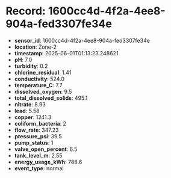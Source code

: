 # Record: 1600cc4d-4f2a-4ee8-904a-fed3307fe34e

- **sensor_id**: 1600cc4d-4f2a-4ee8-904a-fed3307fe34e
- **location**: Zone-2
- **timestamp**: 2025-06-01T01:13:23.248621
- **pH**: 7.0
- **turbidity**: 0.2
- **chlorine_residual**: 1.41
- **conductivity**: 524.0
- **temperature_C**: 7.7
- **dissolved_oxygen**: 9.5
- **total_dissolved_solids**: 495.1
- **nitrate**: 8.93
- **lead**: 5.58
- **copper**: 1241.3
- **coliform_bacteria**: 2
- **flow_rate**: 347.23
- **pressure_psi**: 39.5
- **pump_status**: 1
- **valve_open_percent**: 6.5
- **tank_level_m**: 2.55
- **energy_usage_kWh**: 788.6
- **event_type**: normal